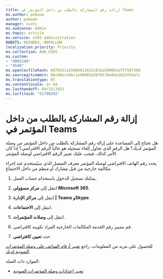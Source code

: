 ```yaml
---
title: إزالة رقم المشاركة بالطلب من داخل المؤتمر في Teams
ms.author: pebaum
author: pebaum
manager: scotv
ms.audience: Admin
ms.topic: article
ms.service: o365-administration
ROBOTS: NOINDEX, NOFOLLOW
localization_priority: Priority
ms.collection: Adm_O365
ms.custom:
- "9002248"
- "4540"
ms.openlocfilehash: 8d78351a15886021621c81ba5900b3af5f58f308
ms.sourcegitcommit: 8bc60ec34bc1e40685e3976576e04a2623f63a7c
ms.translationtype: HT
ms.contentlocale: ar-SA
ms.lasthandoff: 04/15/2021
ms.locfileid: "51799292"
---
```

# <a name="remove-teams-dial-in-conferencing-number"></a>إزالة رقم المشاركة بالطلب من داخل المؤتمر في Teams

هل تحتاج إلى المساعدة على إزالة رقم المشاركة بالطلب من داخل المؤتمر من وصلة المؤتمر لديك؟ هل الرقم الذي تحاول إلغاء تسجيله هو حالياً الرقم الافتراضي؟ إذا كان الأمر كذلك، فيجب عليك تغيير الرقم الافتراضي لوصلة المؤتمر.

يحدد رقم الهاتف الافتراضي لوصلة المؤتمر معرف المتصل الذي سيُستخدم عند إجراء مكالمة خارجية من قبل مشارك أو منظم من داخل الاجتماع.

1. يمكنك تسجيل الدخول باستخدام حساب العمل.

2. انتقل إلى **مركز مسؤولي Microsoft 365**.

3. انتقل إلى **مراكز الإدارة | Teams وSkype**.

4. انتقل إلى **الاجتماعات**.

5. انتقل إلى **وصلات المؤتمرات**.

6. قم بتمييز رقم الخدمة المكالمات الخارجية المراد تكوينه كافتراضي.

7. حدد **تعيين كافتراضي**.

للحصول على مزيد من المعلومات، راجع [تغيير أرقام الهواتف على وصلة المؤتمرات الصوتية لديك](https://docs.microsoft.com/microsoftteams/change-the-phone-numbers-on-your-audio-conferencing-bridge).

الموارد ذات الصلة:

- [تغيير إعدادات وصلة المؤتمرات الصوتية](https://docs.microsoft.com/microsoftteams/change-the-settings-for-an-audio-conferencing-bridge)

